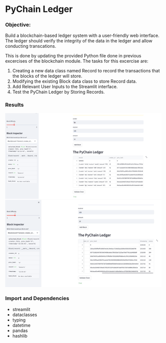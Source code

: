 # PyChain Ledger
### Objective:
Build a blockchain-based ledger system with a user-friendly web interface. The ledger should verify the integrity of the data in the ledger and allow conducting transcations.

This is done by updating the provided Python file done in previous excercises of the blockchain module. The tasks for this excercise are:
1) Creating a new data class named Record to record the transactions that the blocks of the ledger will store.
2) Modifying the existing Block data class to store Record data.
3) Add Relevant User Inputs to the Streamlit interface.
4) Test the PyChain Ledger by Storing Records.

### Results
<img src="./images/1.png" title="hover text"><br>
<img src="./images/2.png" title="hover text"><br>

### Import and Dependencies
- streamlit 
- dataclasses 
- typing 
- datetime 
- pandas 
- hashlib
